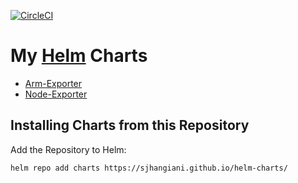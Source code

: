 [![CircleCI](https://circleci.com/gh/sjhangiani/helm-charts.svg?style=svg)](https://circleci.com/gh/sjhangiani/helm-charts)

# My [Helm](https://helm.sh) Charts

* [Arm-Exporter](charts/arm-exporter/)
* [Node-Exporter](charts/node-exporter/)

## Installing Charts from this Repository

Add the Repository to Helm:

    helm repo add charts https://sjhangiani.github.io/helm-charts/

